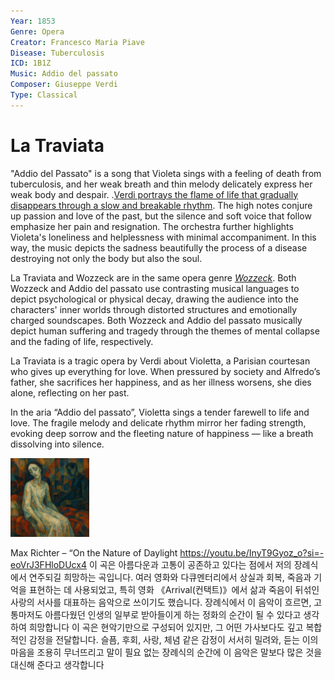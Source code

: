 ```yaml
---
Year: 1853
Genre: Opera
Creator: Francesco Maria Piave
Disease: Tuberculosis
ICD: 1B1Z
Music: Addio del passato
Composer: Giuseppe Verdi
Type: Classical
---
```


# La Traviata

"Addio del Passato" is a song that Violeta sings with a feeling of death from tuberculosis, and her weak breath and thin melody delicately express her weak body and despair. .[Verdi portrays the flame of life that gradually disappears through a slow and breakable rhythm](https://youtu.be/afhAqMeeQJk?si=QphjG2wXKIBbGVvq). The high notes conjure up passion and love of the past, but the silence and soft voice that follow emphasize her pain and resignation. The orchestra further highlights Violeta's loneliness and helplessness with minimal accompaniment. In this way, the music depicts the sadness beautifully the process of a disease destroying not only the body but also the soul.

La Traviata and Wozzeck are in the same opera genre [*Wozzeck*](jang_geunyeong.md).
Both Wozzeck and Addio del passato use contrasting musical languages to depict psychological or physical decay, drawing the audience into the characters' inner worlds through distorted structures and emotionally charged soundscapes.
Both Wozzeck and Addio del passato musically depict human suffering and tragedy through the themes of mental collapse and the fading of life, respectively.

La Traviata is a tragic opera by Verdi about Violetta, a Parisian courtesan who gives up everything for love. When pressured by society and Alfredo’s father, she sacrifices her happiness, and as her illness worsens, she dies alone, reflecting on her past.

In the aria “Addio del passato”, Violetta sings a tender farewell to life and love. The fragile melody and delicate rhythm mirror her fading strength, evoking deep sorrow and the fleeting nature of happiness — like a breath dissolving into silence.


<img src="./kim_saeyeon_img.png" alt="image depicting opera" style="width:25%;" />



Max Richter – “On the Nature of Daylight    https://youtu.be/InyT9Gyoz_o?si=-eoVrJ3FHloDUcx4
이 곡은 아름다운과 고통이 공존하고 있다는 점에서 저의 장례식에서 연주되길 희망하는 곡입니다. 여러 영화와 다큐멘터리에서 상실과 회복, 죽음과 기억을 표현하는 데 사용되었고, 특히 영화 《Arrival(컨택트)》에서 삶과 죽음이 뒤섞인 사랑의 서사를 대표하는 음악으로 쓰이기도 했습니다. 장례식에서 이 음악이 흐르면, 고통마저도 아름다웠던 인생의 일부로 받아들이게 하는 정화의 순간이 될 수 있다고 생각하여 희망합니다 이 곡은 현악기만으로 구성되어 있지만, 그 어떤 가사보다도 깊고 복합적인 감정을 전달합니다. 슬픔, 후회, 사랑, 체념 같은 감정이 서서히 밀려와, 듣는 이의 마음을 조용히 무너뜨리고 말이 필요 없는 장례식의 순간에 이 음악은 말보다 많은 것을 대신해 준다고 생각합니다 

